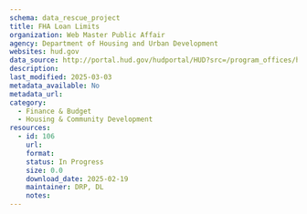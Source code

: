 ```yaml
---
schema: data_rescue_project 
title: FHA Loan Limits
organization: Web Master Public Affair
agency: Department of Housing and Urban Development
websites: hud.gov
data_source: http://portal.hud.gov/hudportal/HUD?src=/program_offices/housing/sfh/lender/origination/mortgage_limits
description: 
last_modified: 2025-03-03
metadata_available: No
metadata_url: 
category:
  - Finance & Budget 
  - Housing & Community Development 
resources:
  - id: 106
    url: 
    format: 
    status: In Progress
    size: 0.0
    download_date: 2025-02-19
    maintainer: DRP, DL
    notes: 
---
```

